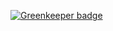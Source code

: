 
[![Greenkeeper badge](https://badges.greenkeeper.io/koreezgames/koreez.com.svg)](https://greenkeeper.io/)
